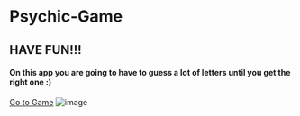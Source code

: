 # Psychic-Game
## HAVE FUN!!!
#### On this app you are going to have to guess a lot of letters until you get the right one :)

[Go to Game](https://github.com/Valeria-OG/Psychic-Game)
![image]()
